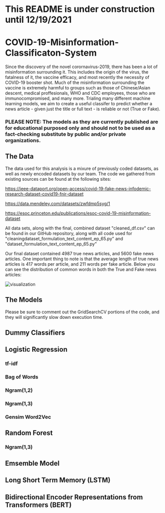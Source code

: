 # This README is under construction until 12/19/2021

# COVID-19-Misinformation-Classificaton-System

Since the discovery of the novel corornavirus-2019, there has been a lot of misinformation surrounding it. This includes the origin of the virus, the fatalness of it, the vaccine efficacy, and most recently the necessity of COVID-19 booster shot. Much of the misinformation surrounding the vaccine is extremely harmful to groups such as those of Chinese/Asian descent, medical proffesionals, WHO and CDC employees, those who are immunocompromised, and many more. Trialing many different machine learning models, we aim to create a useful classifer to predict whether a news article - given just the title or full text - is reliable or not (True or Fake). 

### PLEASE NOTE: The models as they are currently published are for educational purposed only and should not to be used as a fact-checking substitute by public and/or private organizations. 

## The Data 
 The data used for this analysis is a mixure of previously coded datasets, as well as newly encoded datasets by our team. 
 The code we gathered from existing sources can be found at the following sites:
 
  https://ieee-dataport.org/open-access/covid-19-fake-news-infodemic-research-dataset-covid19-fnir-dataset
  
  https://data.mendeley.com/datasets/zwfdmp5syg/1 
  
  https://esoc.princeton.edu/publications/esoc-covid-19-misinformation-dataset

All data sets, along with the final, combined dataset "cleaned_df.csv" can be found in our GitHub repository, along with all code used for "cleaningdataset_formulation_text_content_ep_65.py" and "dataset_formulation_text_content_ep_65.py"

Our final dataset contained 4987 true news articles, and 5600 fake news articles. One important thing to note is that the average length of true news articles is 417 words per article, and 211 words per fake article. Below you can see the distribution of common words in both the True and Fake news articles:


![visualization](https://user-images.githubusercontent.com/79933773/146419672-1893993a-e5ff-435b-b524-d9024f7d219c.png)


## The Models 
  Please be sure to comment out the GridSearchCV portions of the code, and they will significantly slow down execution time. 
  
## Dummy Classifiers

## Logistic Regression
  ### tf-idf
  ### Bag of Words
  ### Ngram(1,2)
  ### Ngram(1,3)
  ### Gensim Word2Vec
## Random Forest
  ### Ngram(1,3)
## Emsemble Model
## Long Short Term Memory (LSTM)
## Bidirectional Encoder Representations from Transformers (BERT)
